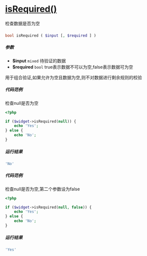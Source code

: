 [isRequired()](http://twinh.github.com/widget/api/isRequired)
=============================================================

检查数据是否为空

### 
```php
bool isRequired ( $input [, $required ] )
```

##### 参数
* **$input** `mixed` 待验证的数据
* **$required** `bool` true表示数据不可以为空,false表示数据可为空


用于组合验证,如果允许为空且数据为空,则不对数据进行剩余规则的校验


##### 代码范例
检查null是否为空
```php
<?php

if ($widget->isRequired(null)) {
    echo 'Yes';
} else {
    echo 'No';
}
```
##### 运行结果
```php
'No'
```
##### 代码范例
检查null是否为空,第二个参数设为false
```php
<?php

if ($widget->isRequired(null, false)) {
    echo 'Yes';
} else {
    echo 'No';
}
```
##### 运行结果
```php
'Yes'
```
